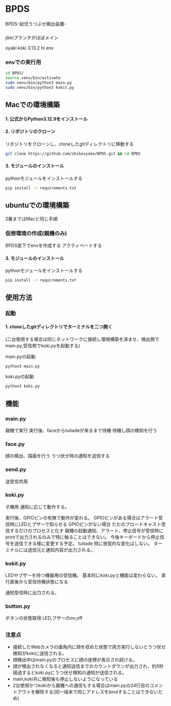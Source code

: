 # BPDS
BPDS-幼児うつぶせ検出装置-



###
jikkiブランチがほぼメイン



oyaki
koki 3.13.2 hi env
### envでの実行用
```sh
cd BPDS/
source venv/bin/activate
sudo venv/bin/python3 main.py
sudo venv/bin/python3 kokit.py
```
## Macでの環境構築

#### 1. 公式からPython3.12.9をインストール

#### 2. リポジトリのクローン
リポジトリをクローンし、cloneしたgitディレクトリに移動する
```sh
git clone https://github.com/shikesyake/BPDS.git && cd BPDS
```

#### 3. モジュールのインストール
pythonモジュールをインストールする
```sh
pip install -r requirements.txt
```
## ubuntuでの環境構築

2番まではMacと同じ手順
### 仮想環境の作成(親機のみ)
BPDS直下でenvを作成する
アクティベートする

#### 3. モジュールのインストール
pythonモジュールをインストールする
```sh
pip install -r requirements.txt
```


## 使用方法

### 起動
#### 1. cloneしたgitディレクトリでターミナルを二つ開く
(二台使用する場合は同じネットワークに接続し環境構築を済ませ、検出側でmain.py,受信側でkoki.pyを起動する)

main.pyの起動
```sh
python3 main.py
```

koki.pyの起動
```sh
python3 koki.py
```

## 機能
### main.py
親機で実行
実行後、faceからtuitadeが来るまで待機
待機し顔の検知を行う

### face.py
顔の検出、描画を行う
うつ伏せ時の通知を送信する

### send.py
送受信共用

### koki.py
子機用
通知に応じて動作する。

実行後、GPIOピンの有無で動作が変わる。
GPIOピンがある場合はアラート受信時にLEDとブザーで知らせる
GPIOピンがない場合
    ただのブロードキャスト受信するだけのプロセスと化す
    親機の起動通知、アラート、停止信号が受信時にprintで出力されるのみで特に触ることはできない。
    今後キーボードから停止信号を送信できる様に変更する予定。
tuitade 特に視覚的な変化はしない。
ターミナルには送信元と通知内容が出力される。


### kokit.py
LEDやブザーを持つ機器用の受信機。
基本的にkoki.pyと機能は変わらない。
実行直後から受信待機状態になる

通知受信時に出力される。

### button.py
ボタンの状態取得
LED,ブザーのon,off

##
### 注意点
- 接続したWebカメラの画角内に顔を収めた状態で両方実行しないとうつ伏せ検知がkokiに送信される。
- 顔検出中はmain.pyのプロセスに顔の座標が表示され続ける。
- 顔が検出されなくなると通知送信までのカウントダウンが出力され、約5秒経過するとkoki.pyにうつ伏せ検知の通知が送信される。
- main,koki共に検知後も停止しないようになっている
- 2台使用かつkokiから親機への通信もする場合はmain.pyの24行目のコメントアウトを解除する(同一端末で同じアドレスをbindすることはできないため)
##
